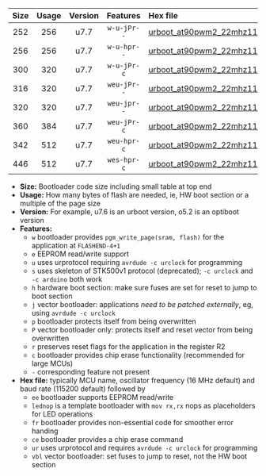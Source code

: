 |Size|Usage|Version|Features|Hex file|
|:-:|:-:|:-:|:-:|:--|
|252|256|u7.7|`w-u-jPr--`|[urboot_at90pwm2_22mhz1184_38400bps_lednop_ur_vbl.hex](https://raw.githubusercontent.com/stefanrueger/urboot.hex/main/mcus/at90pwm2/fcpu_22mhz1184/38400_bps/urboot_at90pwm2_22mhz1184_38400bps_lednop_ur_vbl.hex)|
|256|256|u7.7|`w-u-hpr--`|[urboot_at90pwm2_22mhz1184_38400bps_lednop_fr_ur.hex](https://raw.githubusercontent.com/stefanrueger/urboot.hex/main/mcus/at90pwm2/fcpu_22mhz1184/38400_bps/urboot_at90pwm2_22mhz1184_38400bps_lednop_fr_ur.hex)|
|300|320|u7.7|`w-u-jPr-c`|[urboot_at90pwm2_22mhz1184_38400bps_lednop_fr_ce_ur_vbl.hex](https://raw.githubusercontent.com/stefanrueger/urboot.hex/main/mcus/at90pwm2/fcpu_22mhz1184/38400_bps/urboot_at90pwm2_22mhz1184_38400bps_lednop_fr_ce_ur_vbl.hex)|
|316|320|u7.7|`weu-jPr--`|[urboot_at90pwm2_22mhz1184_38400bps_ee_lednop_ur_vbl.hex](https://raw.githubusercontent.com/stefanrueger/urboot.hex/main/mcus/at90pwm2/fcpu_22mhz1184/38400_bps/urboot_at90pwm2_22mhz1184_38400bps_ee_lednop_ur_vbl.hex)|
|320|320|u7.7|`weu-jpr--`|[urboot_at90pwm2_22mhz1184_38400bps_ee_lednop_fr_ur_vbl.hex](https://raw.githubusercontent.com/stefanrueger/urboot.hex/main/mcus/at90pwm2/fcpu_22mhz1184/38400_bps/urboot_at90pwm2_22mhz1184_38400bps_ee_lednop_fr_ur_vbl.hex)|
|360|384|u7.7|`weu-jPr-c`|[urboot_at90pwm2_22mhz1184_38400bps_ee_lednop_fr_ce_ur_vbl.hex](https://raw.githubusercontent.com/stefanrueger/urboot.hex/main/mcus/at90pwm2/fcpu_22mhz1184/38400_bps/urboot_at90pwm2_22mhz1184_38400bps_ee_lednop_fr_ce_ur_vbl.hex)|
|342|512|u7.7|`weu-hpr-c`|[urboot_at90pwm2_22mhz1184_38400bps_ee_lednop_fr_ce_ur.hex](https://raw.githubusercontent.com/stefanrueger/urboot.hex/main/mcus/at90pwm2/fcpu_22mhz1184/38400_bps/urboot_at90pwm2_22mhz1184_38400bps_ee_lednop_fr_ce_ur.hex)|
|446|512|u7.7|`wes-hpr-c`|[urboot_at90pwm2_22mhz1184_38400bps_ee_lednop_fr_ce.hex](https://raw.githubusercontent.com/stefanrueger/urboot.hex/main/mcus/at90pwm2/fcpu_22mhz1184/38400_bps/urboot_at90pwm2_22mhz1184_38400bps_ee_lednop_fr_ce.hex)|

- **Size:** Bootloader code size including small table at top end
- **Usage:** How many bytes of flash are needed, ie, HW boot section or a multiple of the page size
- **Version:** For example, u7.6 is an urboot version, o5.2 is an optiboot version
- **Features:**
  + `w` bootloader provides `pgm_write_page(sram, flash)` for the application at `FLASHEND-4+1`
  + `e` EEPROM read/write support
  + `u` uses urprotocol requiring `avrdude -c urclock` for programming
  + `s` uses skeleton of STK500v1 protocol (deprecated); `-c urclock` and `-c arduino` both work
  + `h` hardware boot section: make sure fuses are set for reset to jump to boot section
  + `j` vector bootloader: applications *need to be patched externally*, eg, using `avrdude -c urclock`
  + `p` bootloader protects itself from being overwritten
  + `P` vector bootloader only: protects itself and reset vector from being overwritten
  + `r` preserves reset flags for the application in the register R2
  + `c` bootloader provides chip erase functionality (recommended for large MCUs)
  + `-` corresponding feature not present
- **Hex file:** typically MCU name, oscillator frequency (16 MHz default) and baud rate (115200 default) followed by
  + `ee` bootloader supports EEPROM read/write
  + `lednop` is a template bootloader with `mov rx,rx` nops as placeholders for LED operations
  + `fr` bootloader provides non-essential code for smoother error handing
  + `ce` bootloader provides a chip erase command
  + `ur` uses urprotocol and requires `avrdude -c urclock` for programming
  + `vbl` vector bootloader: set fuses to jump to reset, not the HW boot section
